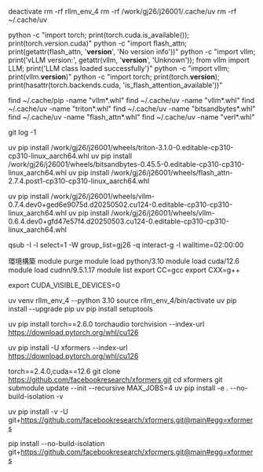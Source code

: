 deactivate
rm -rf rllm_env_4
rm -rf /work/gj26/j26001/.cache/uv
rm -rf ~/.cache/uv

python -c "import torch; print(torch.cuda.is_available()); print(torch.version.cuda)"
python -c "import flash_attn; print(getattr(flash_attn, '__version__', 'No version info'))"
python -c "import vllm; print('vLLM version:', getattr(vllm, '__version__', 'Unknown')); from vllm import LLM; print('LLM class loaded successfully')"
python -c "import vllm; print(vllm.__version__)"
python -c "import torch; print(torch.__version__); print(hasattr(torch.backends.cuda, 'is_flash_attention_available'))"


find ~/.cache/pip -name "vllm*.whl"
find ~/.cache/uv -name "vllm*.whl"
find ~/.cache/uv -name "triton*.whl"
find ~/.cache/uv -name "bitsandbytes*.whl"
find ~/.cache/uv -name "flash_attn*.whl"
find ~/.cache/uv -name "verl*.whl"

git log -1



uv pip install /work/gj26/j26001/wheels/triton-3.1.0-0.editable-cp310-cp310-linux_aarch64.whl
uv pip install /work/gj26/j26001/wheels/bitsandbytes-0.45.5-0.editable-cp310-cp310-linux_aarch64.whl
uv pip install /work/gj26/j26001/wheels/flash_attn-2.7.4.post1-cp310-cp310-linux_aarch64.whl

uv pip install /work/gj26/j26001/wheels/vllm-0.7.4.dev0+ged6e9075d.d20250502.cu124-0.editable-cp310-cp310-linux_aarch64.whl
uv pip install /work/gj26/j26001/wheels/vllm-0.6.4.dev0+gfd47e57f4.d20250503.cu124-0.editable-cp310-cp310-linux_aarch64.whl


qsub -I -l select=1 -W group_list=gj26 -q interact-g -l walltime=02:00:00

環境構築
module purge 
module load python/3.10
module load cuda/12.6
module load cudnn/9.5.1.17
module list
export CC=gcc
export CXX=g++

export CUDA_VISIBLE_DEVICES=0


uv venv rllm_env_4 --python 3.10
source rllm_env_4/bin/activate
uv pip install --upgrade pip
uv pip install setuptools


uv pip install torch==2.6.0 torchaudio torchvision --index-url https://download.pytorch.org/whl/cu126


uv pip install -U xformers --index-url https://download.pytorch.org/whl/cu126


torch==2.4.0,cuda==12.6
git clone https://github.com/facebookresearch/xformers.git
cd xformers
git submodule update --init --recursive
MAX_JOBS=4 uv pip install -e . --no-build-isolation -v


uv pip install -v -U git+https://github.com/facebookresearch/xformers.git@main#egg=xformers

pip install --no-build-isolation git+https://github.com/facebookresearch/xformers.git@main#egg=xformers


